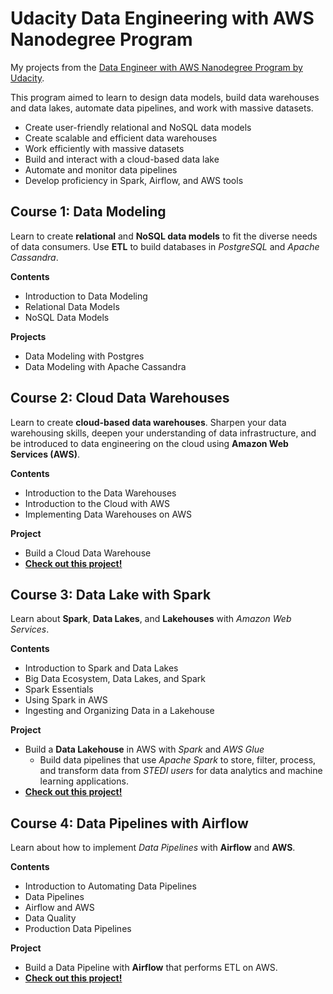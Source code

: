 # Udacity Data Engineering with AWS Nanodegree Program
My projects from the [Data Engineer with AWS Nanodegree Program by Udacity](https://www.udacity.com/course/data-engineer-nanodegree--nd027). 

This program aimed to learn to design data models, build data warehouses and data lakes, automate data pipelines, and work with massive datasets.

- Create user-friendly relational and NoSQL data models
- Create scalable and efficient data warehouses
- Work efficiently with massive datasets
- Build and interact with a cloud-based data lake
- Automate and monitor data pipelines
- Develop proficiency in Spark, Airflow, and AWS tools


## Course 1: Data Modeling
Learn to create **relational** and **NoSQL data models** to fit the diverse needs of data consumers. Use **ETL** to build databases in _PostgreSQL_ and _Apache Cassandra_.

**Contents**
- Introduction to Data Modeling
- Relational Data Models
- NoSQL Data Models

**Projects**
- Data Modeling with Postgres
- Data Modeling with Apache Cassandra


## Course 2: Cloud Data Warehouses
Learn to create **cloud-based data warehouses**. Sharpen your data warehousing skills, deepen your understanding of data infrastructure, and be introduced to data engineering on the cloud using **Amazon Web Services (AWS)**.

**Contents**
- Introduction to the Data Warehouses
- Introduction to the Cloud with AWS
- Implementing Data Warehouses on AWS

**Project**
- Build a Cloud Data Warehouse
- **[Check out this project!](./project-data-warehouse)**

## Course 3: Data Lake with Spark
Learn about **Spark**, **Data Lakes**, and **Lakehouses** with _Amazon Web Services_.

**Contents**
- Introduction to Spark and Data Lakes
- Big Data Ecosystem, Data Lakes, and Spark
- Spark Essentials
- Using Spark in AWS
- Ingesting and Organizing Data in a Lakehouse

**Project**
- Build a **Data Lakehouse** in AWS with _Spark_ and _AWS Glue_
  -  Build data pipelines that use _Apache Spark_ to store, filter, process, and transform data from _STEDI users_ for data analytics and machine learning applications.
- **[Check out this project!](./project-spark-data-lake-aws)**


## Course 4: Data Pipelines with Airflow
Learn about how to implement _Data Pipelines_ with **Airflow** and **AWS**.

**Contents**
- Introduction to Automating Data Pipelines
- Data Pipelines
- Airflow and AWS
- Data Quality
- Production Data Pipelines

**Project**
- Build a Data Pipeline with **Airflow** that performs ETL on AWS.
- **[Check out this project!](./project-airflow-aws/)**

